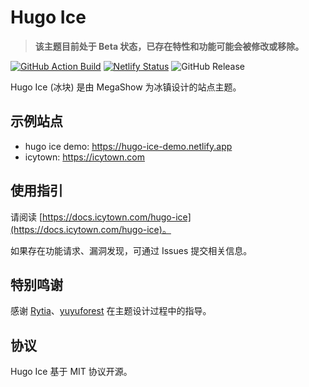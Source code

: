 # Hugo Ice

> **该主题目前处于 Beta 状态，已存在特性和功能可能会被修改或移除。**

[![GitHub Action Build](https://github.com/MegaShow/hugo-ice/actions/workflows/main.yaml/badge.svg)](https://github.com/MegaShow/hugo-ice/actions/workflows/main.yaml)
[![Netlify Status](https://api.netlify.com/api/v1/badges/de4fa6da-8847-49ea-9524-c3bf39f6c3e1/deploy-status)](https://app.netlify.com/sites/hugo-ice-demo/deploys)
![GitHub Release](https://img.shields.io/github/v/release/megashow/hugo-ice)

Hugo Ice (冰块) 是由 MegaShow 为冰镇设计的站点主题。

## 示例站点

- hugo ice demo: https://hugo-ice-demo.netlify.app
- icytown: https://icytown.com

## 使用指引

请阅读 [https://docs.icytown.com/hugo-ice](https://docs.icytown.com/hugo-ice)。

如果存在功能请求、漏洞发现，可通过 Issues 提交相关信息。

## 特别鸣谢

感谢 [Rytia](https://github.com/zzfly256)、[yuyuforest](https://github.com/yuyuforest) 在主题设计过程中的指导。

## 协议

Hugo Ice 基于 MIT 协议开源。
